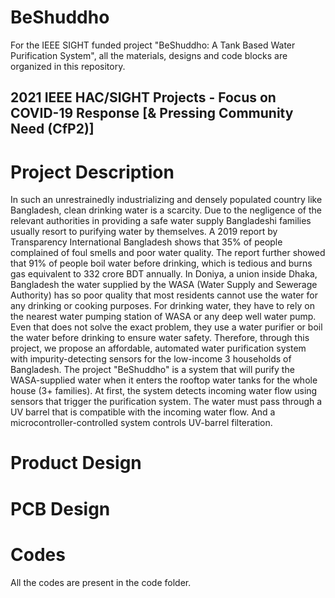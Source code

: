 # BeShuddho
For the IEEE SIGHT funded project "BeShuddho: A Tank Based Water Purification System", all the materials, designs and code blocks are organized in this repository.
## 2021 IEEE HAC/SIGHT Projects - Focus on COVID-19 Response [& Pressing Community Need (CfP2)] 
# Project Description

In such an unrestrainedly industrializing and densely populated country like Bangladesh, clean drinking
water is a scarcity. Due to the negligence of the relevant authorities in providing a safe water supply
Bangladeshi families usually resort to purifying water by themselves. A 2019 report by Transparency
International Bangladesh shows that 35% of people complained of foul smells and poor water quality. The
report further showed that 91% of people boil water before drinking, which is tedious and burns gas
equivalent to 332 crore BDT annually. In Doniya, a union inside Dhaka, Bangladesh the water supplied by the
WASA (Water Supply and Sewerage Authority) has so poor quality that most residents cannot use the water
for any drinking or cooking purposes. For drinking water, they have to rely on the nearest water pumping
station of WASA or any deep well water pump. Even that does not solve the exact problem, they use a water
purifier or boil the water before drinking to ensure water safety. Therefore, through this project, we propose
an affordable, automated water purification system with impurity-detecting sensors for the low-income 3
households of Bangladesh. The project "BeShuddho" is a system that will purify the WASA-supplied water
when it enters the rooftop water tanks for the whole house (3+ families). At first, the system detects incoming
water flow using sensors that trigger the purification system. The water must pass through a UV barrel that is
compatible with the incoming water flow. And a microcontroller-controlled system controls UV-barrel filteration. 

# Product Design 

# PCB Design 

# Codes
All the codes are present in the code folder. 
